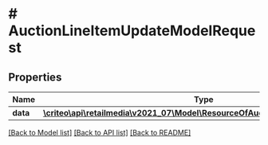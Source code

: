 # # AuctionLineItemUpdateModelRequest

## Properties

Name | Type | Description | Notes
------------ | ------------- | ------------- | -------------
**data** | [**\criteo\api\retailmedia\v2021_07\Model\ResourceOfAuctionLineItemUpdateModel**](ResourceOfAuctionLineItemUpdateModel.md) |  | [optional]

[[Back to Model list]](../../README.md#models) [[Back to API list]](../../README.md#endpoints) [[Back to README]](../../README.md)
